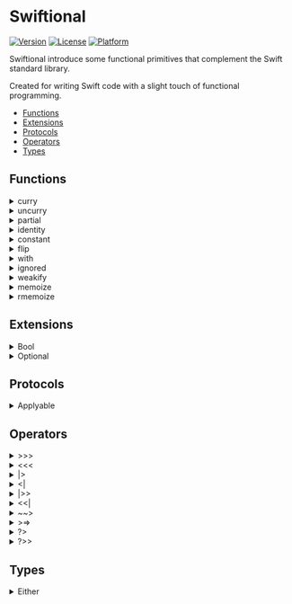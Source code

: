 # Swiftional


[![Version](https://img.shields.io/cocoapods/v/Swiftional.svg?style=flat)](https://cocoapods.org/pods/Swiftional)
[![License](https://img.shields.io/cocoapods/l/Swiftional.svg?style=flat)](https://cocoapods.org/pods/Swiftional)
[![Platform](https://img.shields.io/cocoapods/p/Swiftional.svg?style=flat)](https://cocoapods.org/pods/Swiftional)


Swiftional introduce some functional primitives that complement the Swift standard library.

Created for writing Swift code with a slight touch of functional programming.


* [Functions](#functions)
* [Extensions](#extensions)
* [Protocols](#protocols)
* [Operators](#operators)
* [Types](#types)


## Functions


<details><summary> curry</summary>

  
Converts an uncurried function to a curried function.


Example: 


```
(A, B) -> R
becomes
(A) -> (B) -> R
```


</details>


<details><summary> uncurry</summary>

  
Converts a curried function into an uncurried function.


Example: 


```
(A) -> (B) -> R
becomes
(A, B) -> R
```


</details>


<details><summary> partial</summary>

  
Partial application. Applies an argument to a function.


Example: 


```
(A, B) -> R
with applied first argument becomes
(B) -> R
```


</details>


<details><summary> identity</summary>

  
Identity combinator function.
Returns the input without changing it.


</details>


<details><summary> constant</summary>

  
The constant combinator function.
Ignores the function arguments and always returns the provided value.


</details>


<details><summary> flip</summary>

  
Flips the arguments of a function.


Example: 


```
(A, B) -> R
becomes
(B, A) -> R
```


</details>


<details><summary> with</summary>

  
Calls the specified closure with the given attribute as its receiver and returns its result.


</details>


<details><summary> ignored</summary>

  
Ignores the function return and always returns `Void`.
</details>


<details><summary> weakify</summary>

  
Weakifying function.


Example:
```
// Instead of this:
someObject.onActionClosure = otherObject.someFunc // `otherObject` captured by strong reference
// Use operator:
someObject.onActionClosure = weakify(otherObject) { $0.someFunc() } // `otherObject` is weakified, not captured by strong reference
```


</details>


<details><summary> memoize</summary>

  
Memoization function. Memoize wrapper intercepts calls you send to the function and attempts to reply with results from its internal cache. If it fails to find a cached result, it calls the work function and records the result of the computation in memory. Subsequent calls to the function with the same arguments can then be satisfied by fetching the result from memory, avoiding redundant computations. Memoization is one of the oldest and simplest tricks in computer science, trading memory for CPU cycles.


Example:
```
let memoizedSomeFunc = memoize(f: someFunc(_:))
print(memoizedSomeFunc(2))
print(memoizedSomeFunc(3))
print(memoizedSomeFunc(2)) // result fetched from memory
```


</details>


<details><summary> rmemoize</summary>

  
Standard memoization is not very good at memoizing recursive functions. Here is recursive memoization function. It represented as a primitive recursive function, where the memoization done at each step of the recursion.


Example:
```
let memoizedFibonacci = rmemoize { fibonacci, n in n < 2 ? 1 : fibonacci(n - 1) + fibonacci(n - 2) }
print(memoizedFibonacci(42))
```


</details>


## Extensions


<details><summary> Bool</summary>

  
  * `fold`
Case analysis for the `Bool` type. Applies the provided closures based on the value.


  * `foldRun`
Runs the provided closures based on the content of this value.


  * `foldEither`
Case analysis for the `Bool` type. Applies the provided closures based on the value and return `Either`.
</details>
<details><summary> Optional</summary>

  
  * `fold`
Case analysis for the `Optional` type. Applies the provided closures based on the content of this `Optional` value.
</details>


## Protocols


<details><summary> Applyable</summary>

  
  * `apply`
Calls the specified closure with Self value as its receiver and returns Self value.


  * `applied`
Calls the specified closure with Self value as its receiver and returns a copy of Self value.
</details>


## Operators


<details><summary> >>></summary>

  
Composes functions and returns a function that is the result of applying `g` to the output of `f`.


</details>


<details><summary> <<< </summary>

  
  Composes functions and returns a function that is the result of applying `g` to the output of `f`.


</details>


<details><summary> |></summary>

  
Pipe forward. Applies an argument to a function.


Example. This:
```
let result = h(parameter: g(parameter: f(parameter: a)))
```
Can also be written as:
```
let result = a |> f |> g |> h
```


</details>


<details><summary> <|</summary>

  
Pipe backward. Applies an argument to a function.


Example. This:
```
let result = h(parameter: g(parameter: f(parameter: a)))
```
Can also be written as:
```
let result = h <| g <| f <| a
```


</details>


<details><summary> |>></summary>

  
Applies a function to an argument and returns a callable function.


Example. This:
```
let result = { a in f(parameter: a) }
```
Can also be written as:
```
let result = a |>> f
```


</details>


<details><summary> <<|</summary>

  
Applies a function to an argument and returns a callable function.


Example. This:
```
let result = { a in f(parameter: a) }
```
Can also be written as:
```
let result = f <<| a
```


</details>


<details><summary> ~~></summary>

  
Asynchronous function composition

  
</details>


<details><summary> >=></summary>

  
Effectful function composition

  
</details>


<details><summary> ?></summary>

  
Weakifying function.


Example:
```
// Instead of this:
someObject.onActionClosure = otherObject.someFunc // `otherObject` captured by strong reference
// Use operator:
someObject.onActionClosure = otherObject ?> { $0.someFunc() } // `otherObject` is weakified, not captured by strong reference
```


</details>


<details><summary> ?>></summary>

  
Weakifying function.


Example:
```
// Instead of this:
someObject.onActionClosure = otherObject.someFunc // `otherObject` captured by strong reference
// Use operator:
someObject.onActionClosure = otherObject ?>> { $0.someFunc } // `otherObject` is weakified, not captured by strong reference
```


</details>


## Types


<details><summary> Either</summary>

  
The type `Either` represents a value of one of these types, but not both: `.left(Left)` or `.right(Right)`.

The `Either` type is shifted to the right by convention.
That is, the `.left` constructor is usually used to hold errors or secondary data,
while `.right` is used to store a "correct", primary value - one that can be worked on further.

Wordplay: "Right" also means "Correct".


</details>
